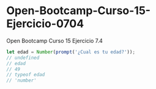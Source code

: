 # Open-Bootcamp-Curso-15-Ejercicio-0704

Open Bootcamp Curso 15 Ejercicio 7.4

```javascript
let edad = Number(prompt('¿Cual es tu edad?'));
// undefined
// edad
// 49
// typeof edad
// 'number'
```
